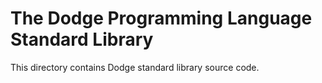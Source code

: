 # The Dodge Programming Language Standard Library

This directory contains Dodge standard library source code.